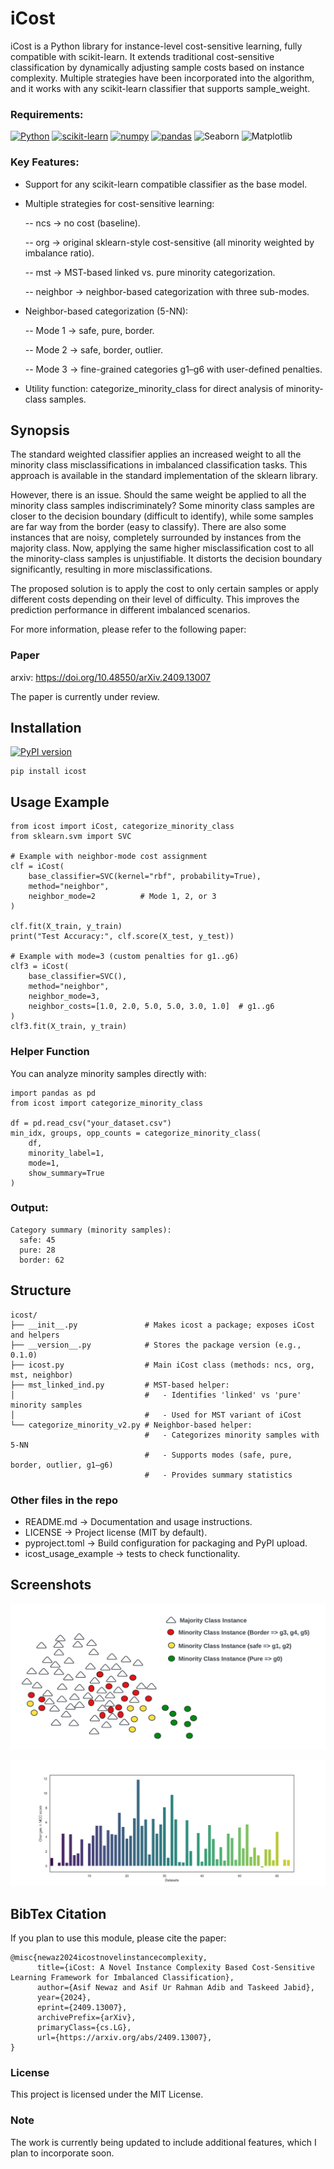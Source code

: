 
# iCost

iCost is a Python library for instance-level cost-sensitive learning, fully compatible with scikit-learn. It extends traditional cost-sensitive classification by dynamically adjusting sample costs based on instance complexity. Multiple strategies have been incorporated into the algorithm, and it works with any scikit-learn classifier that supports sample_weight.

### Requirements:
[![Python](https://img.shields.io/badge/Python-3.8%2B-blue)](https://www.python.org/downloads/)
[![scikit-learn](https://img.shields.io/badge/scikit--learn-0.24%2B-orange)](https://scikit-learn.org/stable/)
[![numpy](https://img.shields.io/badge/numpy-1.19%2B-ff69b4)](https://numpy.org/)
[![pandas](https://img.shields.io/badge/pandas-1.1%2B-yellow)](https://pandas.pydata.org/)
![Seaborn](https://img.shields.io/badge/Seaborn-Data%20Visualization-blue)
![Matplotlib](https://img.shields.io/badge/Matplotlib-Data%20Visualization-orange)


 

### Key Features:
- Support for any scikit-learn compatible classifier as the base model.
- Multiple strategies for cost-sensitive learning:

    -- ncs → no cost (baseline).
  
    -- org → original sklearn-style cost-sensitive (all minority weighted by imbalance ratio).
  
    -- mst → MST-based linked vs. pure minority categorization.
  
    -- neighbor → neighbor-based categorization with three sub-modes.

- Neighbor-based categorization (5-NN):

    -- Mode 1 → safe, pure, border.
  
    -- Mode 2 → safe, border, outlier.
  
    -- Mode 3 → fine-grained categories g1–g6 with user-defined penalties.

- Utility function: categorize_minority_class for direct analysis of minority-class samples.

  
## Synopsis

The standard weighted classifier applies an increased weight to all the minority class misclassifications in imbalanced classification tasks. This approach is available in the standard implementation of the sklearn library.

However, there is an issue. Should the same weight be applied to all the minority class samples indiscriminately? Some minority class samples are closer to the decision boundary (difficult to identify), while some samples are far way from the border (easy to classify). There are also some instances that are noisy, completely surrounded by instances from the majority class. Now, applying the same higher misclassification cost to all the minority-class samples is unjustifiable. It distorts the decision boundary significantly, resulting in more misclassifications. 

The proposed solution is to apply the cost to only certain samples or apply different costs depending on their level of difficulty. This improves the prediction performance in different imbalanced scenarios.

For more information, please refer to the following paper:

### Paper

arxiv: https://doi.org/10.48550/arXiv.2409.13007 

The paper is currently under review.

## Installation

[![PyPI version](https://img.shields.io/pypi/v/icost)](https://pypi.org/project/icost/)


```
pip install icost
```


## Usage Example

```
from icost import iCost, categorize_minority_class
from sklearn.svm import SVC

# Example with neighbor-mode cost assignment
clf = iCost(
    base_classifier=SVC(kernel="rbf", probability=True),
    method="neighbor",
    neighbor_mode=2          # Mode 1, 2, or 3
)

clf.fit(X_train, y_train)
print("Test Accuracy:", clf.score(X_test, y_test))

# Example with mode=3 (custom penalties for g1..g6)
clf3 = iCost(
    base_classifier=SVC(),
    method="neighbor",
    neighbor_mode=3,
    neighbor_costs=[1.0, 2.0, 5.0, 5.0, 3.0, 1.0]  # g1..g6
)
clf3.fit(X_train, y_train)
```

### Helper Function

You can analyze minority samples directly with:

```
import pandas as pd
from icost import categorize_minority_class

df = pd.read_csv("your_dataset.csv")
min_idx, groups, opp_counts = categorize_minority_class(
    df,
    minority_label=1,
    mode=1,
    show_summary=True
)
```

### Output:

```
Category summary (minority samples):
  safe: 45
  pure: 28
  border: 62
```

## Structure

```
icost/
├── __init__.py               # Makes icost a package; exposes iCost and helpers
├── __version__.py            # Stores the package version (e.g., 0.1.0)
├── icost.py                  # Main iCost class (methods: ncs, org, mst, neighbor)
├── mst_linked_ind.py         # MST-based helper:
│                             #   - Identifies 'linked' vs 'pure' minority samples
│                             #   - Used for MST variant of iCost
└── categorize_minority_v2.py # Neighbor-based helper:
                              #   - Categorizes minority samples with 5-NN
                              #   - Supports modes (safe, pure, border, outlier, g1–g6)
                              #   - Provides summary statistics
```

### Other files in the repo

 - README.md → Documentation and usage instructions.
 - LICENSE → Project license (MIT by default).
 - pyproject.toml → Build configuration for packaging and PyPI upload.
 - icost_usage_example → tests to check functionality.


## Screenshots

![App Screenshot](https://github.com/newaz-aa/Modified_Cost_Sensitive_Classifier/blob/main/Figures/categorization.png)

![App Screenshot](https://github.com/newaz-aa/Modified_Cost_Sensitive_Classifier/blob/main/Figures/icsot_lr.png)


## BibTex Citation
If you plan to use this module, please cite the paper:

```
@misc{newaz2024icostnovelinstancecomplexity,
      title={iCost: A Novel Instance Complexity Based Cost-Sensitive Learning Framework for Imbalanced Classification}, 
      author={Asif Newaz and Asif Ur Rahman Adib and Taskeed Jabid},
      year={2024},
      eprint={2409.13007},
      archivePrefix={arXiv},
      primaryClass={cs.LG},
      url={https://arxiv.org/abs/2409.13007}, 
}
```

### License

This project is licensed under the MIT License.

### Note

The work is currently being updated to include additional features, which I plan to incorporate soon. 
